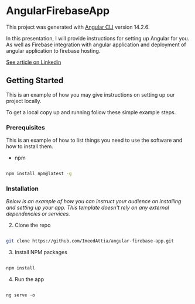 # AngularFirebaseApp

This project was generated with [Angular CLI](https://github.com/angular/angular-cli) version 14.2.6.

In this presentation, I will provide instructions for setting up Angular for you. As well as Firebase integration with angular application and deployment of angular application to firebase hosting.

[See article on Linkedin](https://www.linkedin.com/pulse/deploy-angular-14-application-firebase-attia-imed/?published=t&trackingId=x6lHA4cAYfBUtKZvvZN%2Bpw%3D%3D)


<!-- GETTING STARTED -->

## Getting Started

  

This is an example of how you may give instructions on setting up our project locally.

To get a local copy up and running follow these simple example steps.

  

### Prerequisites

  

This is an example of how to list things you need to use the software and how to install them.

* npm

```sh

npm install npm@latest -g

```

  

### Installation

  

_Below is an example of how you can instruct your audience on installing and setting up your app. This template doesn't rely on any external dependencies or services._

  


2. Clone the repo

```sh

git clone https://github.com/ImeedAttia/angular-firebase-app.git

```

3. Install NPM packages

```sh

npm install

```

4. Run the app 

```js

ng serve -o

```
  

